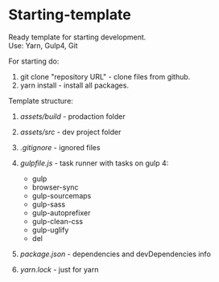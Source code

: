 # Starting-template

Ready template for starting development.  
Use: Yarn, Gulp4, Git

For starting do:
1. git clone "repository URL" - clone files from github.
2. yarn install - install all packages.

Template structure:
1. *assets/build* - prodaction folder
2. *assets/src* - dev project folder
3. *.gitignore* - ignored files
4. *gulpfile.js* - task runner with tasks on gulp 4:
    - gulp
    - browser-sync
    - gulp-sourcemaps
    - gulp-sass
    - gulp-autoprefixer
    - gulp-clean-css
    - gulp-uglify
    - del
    
5. *package.json* - dependencies and devDependencies info
6. *yarn.lock* - just for yarn
